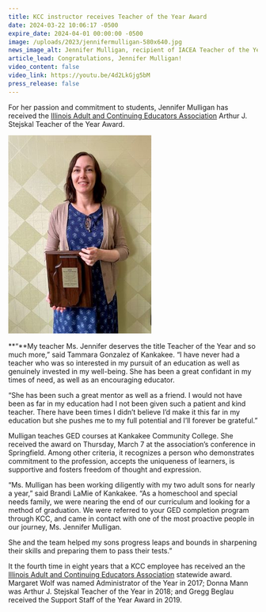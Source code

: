 ```yaml
---
title: KCC instructor receives Teacher of the Year Award
date: 2024-03-22 10:06:17 -0500
expire_date: 2024-04-01 00:00:00 -0500
image: /uploads/2023/jennifermulligan-580x640.jpg
news_image_alt: Jennifer Mulligan, recipient of IACEA Teacher of the Year Award
article_lead: Congratulations, Jennifer Mulligan!
video_content: false
video_link: https://youtu.be/4d2LkGjg5bM
press_release: false
---
```

For her passion and commitment to students, Jennifer Mulligan has received the [Illinois Adult and Continuing Educators Association](http://www.iacea.net/) Arthur J. Stejskal Teacher of the Year Award.

![Jennifer Mulligan, recipient of IACEA Teacher of the Year Award](/uploads/2023/jennifermulligan-289x400.jpg "Jennifer Mulligan, recipient of IACEA Teacher of the Year Award")

**“**My teacher Ms. Jennifer deserves the title Teacher of the Year and so much more,” said Tammara Gonzalez of Kankakee. “I have never had a teacher who was so interested in my pursuit of an education as well as genuinely invested in my well-being. She has been a great confidant in my times of need, as well as an encouraging educator.

“She has been such a great mentor as well as a friend. I would not have been as far in my education had I not been given such a patient and kind teacher. There have been times I didn’t believe I’d make it this far in my education but she pushes me to my full potential and I’ll forever be grateful.”

Mulligan teaches GED courses at Kankakee Community College. She received the award on Thursday, March 7 at the association’s conference in Springfield. Among other criteria, it recognizes a person who demonstrates commitment to the profession, accepts the uniqueness of learners, is supportive and fosters freedom of thought and expression.

“Ms. Mulligan has been working diligently with my two adult sons for nearly a year,” said Brandi LaMie of Kankakee. “As a homeschool and special needs family, we were nearing the end of our curriculum and looking for a method of graduation. We were referred to your GED completion program through KCC, and came in contact with one of the most proactive people in our journey, Ms. Jennifer Mulligan.

She and the team helped my sons progress leaps and bounds in sharpening their skills and preparing them to pass their tests.”

It the fourth time in eight years that a KCC employee has received an the [Illinois Adult and Continuing Educators Association](http://www.iacea.net/) statewide award. Margaret Wolf was named Administrator of the Year in 2017; Donna Mann was Arthur J. Stejskal Teacher of the Year in 2018; and Gregg Beglau received the Support Staff of the Year Award in 2019.